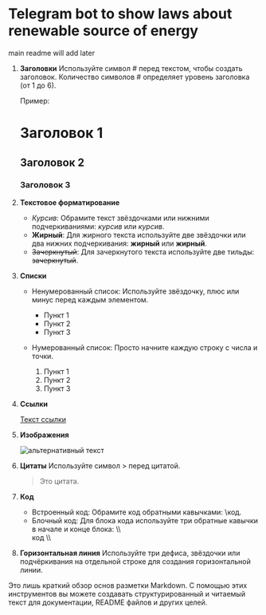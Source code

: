 # Telegram bot to show laws about renewable source of energy

main readme will add later

1. **Заголовки**
   Используйте символ # перед текстом, чтобы создать заголовок. Количество символов # определяет уровень заголовка (от 1 до 6).

   Пример:
   
   # Заголовок 1
   ## Заголовок 2
   ### Заголовок 3
   

2. **Текстовое форматирование**
   - *Курсив*: Обрамите текст звёздочками или нижними подчеркиваниями: *курсив* или _курсив_.
   - **Жирный**: Для жирного текста используйте две звёздочки или два нижних подчеркивания: **жирный** или __жирный__.
   - ~~Зачеркнутый~~: Для зачеркнутого текста используйте две тильды: ~~зачеркнутый~~.

3. **Списки**
   - Ненумерованный список: Используйте звёздочку, плюс или минус перед каждым элементом.
     
     * Пункт 1
     * Пункт 2
     * Пункт 3
     
   - Нумерованный список: Просто начните каждую строку с числа и точки.
     
     1. Пункт 1
     2. Пункт 2
     3. Пункт 3
     

4. **Ссылки**
   
   [Текст ссылки](URL)
   

5. **Изображения**
   
   ![альтернативный текст](URL_изображения)
   

6. **Цитаты**
   Используйте символ > перед цитатой.
   
   > Это цитата.
   

7. **Код**
   - Встроенный код: Обрамите код обратными кавычками: \\код\.
   - Блочный код: Для блока кода используйте три обратные кавычки в начале и конце блока:
     \\\\\
     код
     \\\\

8. **Горизонтальная линия**
   Используйте три дефиса, звёздочки или подчёркивания на отдельной строке для создания горизонтальной линии.

Это лишь краткий обзор основ разметки Markdown. С помощью этих инструментов вы можете создавать структурированный и читаемый текст для документации, README файлов и других целей.